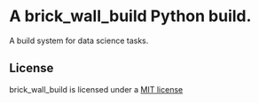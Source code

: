 
A brick_wall_build  Python build. 
=================================

A build system for data science tasks.

## License

brick_wall_build is licensed under a [MIT license](http://opensource.org/licenses/MIT)
 